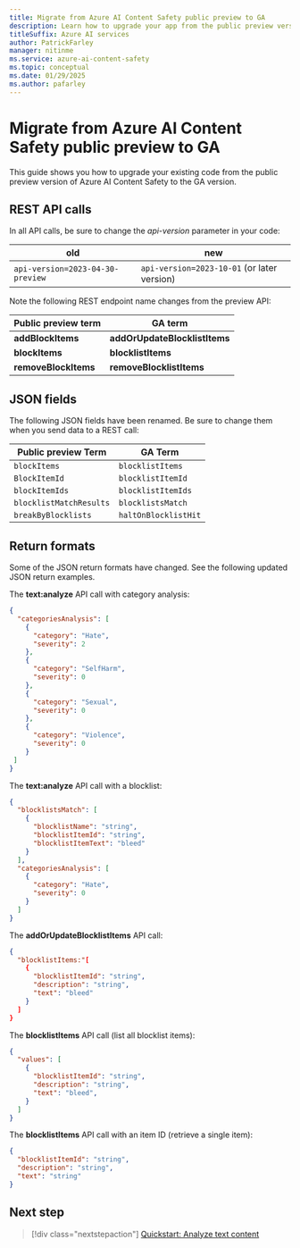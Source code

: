 ```yaml
---
title: Migrate from Azure AI Content Safety public preview to GA
description: Learn how to upgrade your app from the public preview version of Azure AI Content Safety to the GA version.
titleSuffix: Azure AI services
author: PatrickFarley
manager: nitinme
ms.service: azure-ai-content-safety
ms.topic: conceptual
ms.date: 01/29/2025
ms.author: pafarley
---
```


# Migrate from Azure AI Content Safety public preview to GA

This guide shows you how to upgrade your existing code from the public preview version of Azure AI Content Safety to the GA version.

## REST API calls

In all API calls, be sure to change the _api-version_ parameter in your code:

|old | new |
|--|--|
`api-version=2023-04-30-preview` | `api-version=2023-10-01` (or later version) |

Note the following REST endpoint name changes from the preview API:

| Public preview term          | GA term                 |  
|-------------------|---------------------------|  
| **addBlockItems**     | **addOrUpdateBlocklistItems** |  
| **blockItems**        | **blocklistItems**            |  
| **removeBlockItems**  | **removeBlocklistItems**       |  


## JSON fields

The following JSON fields have been renamed. Be sure to change them when you send data to a REST call:

| Public preview Term        | GA Term                    |  
|-------------------------|-------------------------------|  
| `blockItems`            | `blocklistItems`              |  
| `BlockItemId`           | `blocklistItemId`             |  
| `blockItemIds`          | `blocklistItemIds`            |  
| `blocklistMatchResults` | `blocklistsMatch`             |  
| `breakByBlocklists`     | `haltOnBlocklistHit`           |


## Return formats

Some of the JSON return formats have changed. See the following updated JSON return examples.

The **text:analyze** API call with category analysis:

```json
{
  "categoriesAnalysis": [
    {
      "category": "Hate",
      "severity": 2
    },
    {
      "category": "SelfHarm",
      "severity": 0
    },
    {
      "category": "Sexual",
      "severity": 0
    },
    {
      "category": "Violence",
      "severity": 0
    }
 ]
}
```

The **text:analyze** API call with a blocklist:
```json
{
  "blocklistsMatch": [
    {
      "blocklistName": "string",
      "blocklistItemId": "string",
      "blocklistItemText": "bleed"
    }
  ],
  "categoriesAnalysis": [
    {
      "category": "Hate",
      "severity": 0
    }
  ]
}
```

The **addOrUpdateBlocklistItems** API call:

```json
{
  "blocklistItems:"[
    {
      "blocklistItemId": "string",
      "description": "string",
      "text": "bleed"
    }
  ]
}
```

The **blocklistItems** API call (list all blocklist items):
```json
{
  "values": [
    {
      "blocklistItemId": "string",
      "description": "string",
      "text": "bleed",
    }
  ]
}
```

The **blocklistItems** API call with an item ID (retrieve a single item):

```json
{
  "blocklistItemId": "string",
  "description": "string",
  "text": "string"
}
```


## Next step


> [!div class="nextstepaction"]
> [Quickstart: Analyze text content](../quickstart-text.md)